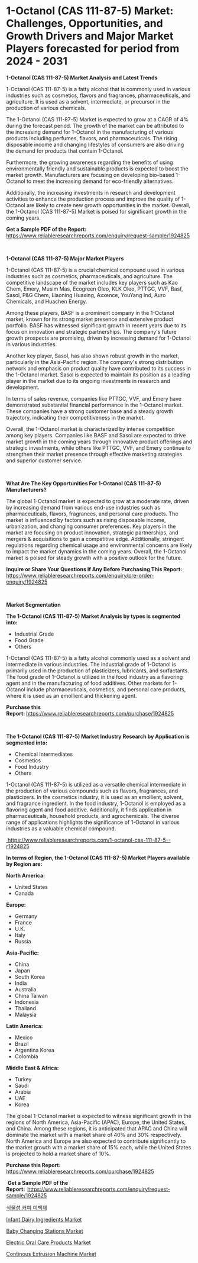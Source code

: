<p><h1>1-Octanol (CAS 111-87-5) Market: Challenges, Opportunities, and Growth Drivers and Major Market Players forecasted for period from 2024 - 2031</h1></p><p><strong>1-Octanol (CAS 111-87-5) Market Analysis and Latest Trends</strong></p>
<p><p>1-Octanol (CAS 111-87-5) is a fatty alcohol that is commonly used in various industries such as cosmetics, flavors and fragrances, pharmaceuticals, and agriculture. It is used as a solvent, intermediate, or precursor in the production of various chemicals.</p><p>The 1-Octanol (CAS 111-87-5) Market is expected to grow at a CAGR of 4% during the forecast period. The growth of the market can be attributed to the increasing demand for 1-Octanol in the manufacturing of various products including perfumes, flavors, and pharmaceuticals. The rising disposable income and changing lifestyles of consumers are also driving the demand for products that contain 1-Octanol.</p><p>Furthermore, the growing awareness regarding the benefits of using environmentally friendly and sustainable products is expected to boost the market growth. Manufacturers are focusing on developing bio-based 1-Octanol to meet the increasing demand for eco-friendly alternatives.</p><p>Additionally, the increasing investments in research and development activities to enhance the production process and improve the quality of 1-Octanol are likely to create new growth opportunities in the market. Overall, the 1-Octanol (CAS 111-87-5) Market is poised for significant growth in the coming years.</p></p>
<p><strong>Get a Sample PDF of the Report:&nbsp;</strong> <a href="https://www.reliableresearchreports.com/enquiry/request-sample/1924825">https://www.reliableresearchreports.com/enquiry/request-sample/1924825</a></p>
<p>&nbsp;</p>
<p><strong>1-Octanol (CAS 111-87-5) Major Market Players</strong></p>
<p><p>1-Octanol (CAS 111-87-5) is a crucial chemical compound used in various industries such as cosmetics, pharmaceuticals, and agriculture. The competitive landscape of the market includes key players such as Kao Chem, Emery, Musim Mas, Ecogreen Oleo, KLK Oleo, PTTGC, VVF, Basf, Sasol, P&G Chem, Liaoning Huaxing, Axxence, YouYang Ind, Auro Chemicals, and Huachen Energy.</p><p>Among these players, BASF is a prominent company in the 1-Octanol market, known for its strong market presence and extensive product portfolio. BASF has witnessed significant growth in recent years due to its focus on innovation and strategic partnerships. The company's future growth prospects are promising, driven by increasing demand for 1-Octanol in various industries.</p><p>Another key player, Sasol, has also shown robust growth in the market, particularly in the Asia-Pacific region. The company's strong distribution network and emphasis on product quality have contributed to its success in the 1-Octanol market. Sasol is expected to maintain its position as a leading player in the market due to its ongoing investments in research and development.</p><p>In terms of sales revenue, companies like PTTGC, VVF, and Emery have demonstrated substantial financial performance in the 1-Octanol market. These companies have a strong customer base and a steady growth trajectory, indicating their competitiveness in the market.</p><p>Overall, the 1-Octanol market is characterized by intense competition among key players. Companies like BASF and Sasol are expected to drive market growth in the coming years through innovative product offerings and strategic investments, while others like PTTGC, VVF, and Emery continue to strengthen their market presence through effective marketing strategies and superior customer service.</p></p>
<p>&nbsp;</p>
<p><strong>What Are The Key Opportunities For 1-Octanol (CAS 111-87-5) Manufacturers?</strong></p>
<p><p>The global 1-Octanol market is expected to grow at a moderate rate, driven by increasing demand from various end-use industries such as pharmaceuticals, flavors, fragrances, and personal care products. The market is influenced by factors such as rising disposable income, urbanization, and changing consumer preferences. Key players in the market are focusing on product innovation, strategic partnerships, and mergers & acquisitions to gain a competitive edge. Additionally, stringent regulations regarding chemical usage and environmental concerns are likely to impact the market dynamics in the coming years. Overall, the 1-Octanol market is poised for steady growth with a positive outlook for the future.</p></p>
<p><strong>Inquire or Share Your Questions If Any Before Purchasing This Report:</strong> <a href="https://www.reliableresearchreports.com/enquiry/pre-order-enquiry/1924825">https://www.reliableresearchreports.com/enquiry/pre-order-enquiry/1924825</a></p>
<p>&nbsp;</p>
<p><strong>Market Segmentation</strong></p>
<p><strong>The 1-Octanol (CAS 111-87-5) Market Analysis by types is segmented into:</strong></p>
<p><ul><li>Industrial Grade</li><li>Food Grade</li><li>Others</li></ul></p>
<p><p>1-Octanol (CAS 111-87-5) is a fatty alcohol commonly used as a solvent and intermediate in various industries. The industrial grade of 1-Octanol is primarily used in the production of plasticizers, lubricants, and surfactants. The food grade of 1-Octanol is utilized in the food industry as a flavoring agent and in the manufacturing of food additives. Other markets for 1-Octanol include pharmaceuticals, cosmetics, and personal care products, where it is used as an emollient and thickening agent.</p></p>
<p><strong>Purchase this Report:&nbsp;</strong><a href="https://www.reliableresearchreports.com/purchase/1924825">https://www.reliableresearchreports.com/purchase/1924825</a></p>
<p>&nbsp;</p>
<p><strong>The 1-Octanol (CAS 111-87-5) Market Industry Research by Application is segmented into:</strong></p>
<p><ul><li>Chemical Intermediates</li><li>Cosmetics</li><li>Food Industry</li><li>Others</li></ul></p>
<p><p>1-Octanol (CAS 111-87-5) is utilized as a versatile chemical intermediate in the production of various compounds such as flavors, fragrances, and plasticizers. In the cosmetics industry, it is used as an emollient, solvent, and fragrance ingredient. In the food industry, 1-Octanol is employed as a flavoring agent and food additive. Additionally, it finds application in pharmaceuticals, household products, and agrochemicals. The diverse range of applications highlights the significance of 1-Octanol in various industries as a valuable chemical compound.</p></p>
<p><a href="https://www.reliableresearchreports.com/1-octanol-cas-111-87-5--r1924825">&nbsp;https://www.reliableresearchreports.com/1-octanol-cas-111-87-5--r1924825</a></p>
<p><strong>In terms of Region, the 1-Octanol (CAS 111-87-5) Market Players available by Region are:</strong></p>
<p>
    <p> <strong> North America: </strong>
        <ul>
            <li>United States</li>
            <li>Canada</li>
        </ul>
        </p> 
    <p> <strong> Europe: </strong>
        <ul>
            <li>Germany</li>
            <li>France</li>
            <li>U.K.</li>
            <li>Italy</li>
            <li>Russia</li>
        </ul>
        </p> 
    <p> <strong> Asia-Pacific: </strong>
        <ul>
            <li>China</li>
            <li>Japan</li>
            <li>South Korea</li>
            <li>India</li>
            <li>Australia</li>
            <li>China Taiwan</li>
            <li>Indonesia</li>
            <li>Thailand</li>
            <li>Malaysia</li>
        </ul>
        </p> 
    <p> <strong> Latin America: </strong>
        <ul>
            <li>Mexico</li>
            <li>Brazil</li>
            <li>Argentina Korea</li>
            <li>Colombia</li>
        </ul>
        </p> 
    <p> <strong> Middle East & Africa: </strong>
        <ul>
            <li>Turkey</li>
            <li>Saudi</li>
            <li>Arabia</li>
            <li>UAE</li>
            <li>Korea</li>
        </ul>
    </p>
    </p>
<p><p>The global 1-Octanol market is expected to witness significant growth in the regions of North America, Asia-Pacific (APAC), Europe, the United States, and China. Among these regions, it is anticipated that APAC and China will dominate the market with a market share of 40% and 30% respectively. North America and Europe are also expected to contribute significantly to the market growth with a market share of 15% each, while the United States is projected to hold a market share of 10%.</p></p>
<p><strong>Purchase this Report: </strong><a href="https://www.reliableresearchreports.com/purchase/1924825">https://www.reliableresearchreports.com/purchase/1924825</a></p>
<p>&nbsp;<strong>Get a Sample PDF of the Report:&nbsp;&nbsp;</strong><a href="https://www.reliableresearchreports.com/enquiry/request-sample/1924825">https://www.reliableresearchreports.com/enquiry/request-sample/1924825</a></p>
<p><strong></strong></p>
<p><p><a href="https://github.com/PhilToryphy7876567/Market-Research-Report-List-2/blob/main/3696851124892.md">식물성 커피 미백제</a></p><p><a href="https://issuu.com/reportprime-2/docs/infant-dairy-ingredients-market-size-2030.pptx">Infant Dairy Ingredients Market</a></p><p><a href="https://www.linkedin.com/pulse/baby-changing-stations-market-insights-cagr-trends-growth-fvgff">Baby Changing Stations Market</a></p><p><a href="https://www.linkedin.com/pulse/electric-oral-care-products-market-comprehensive-assessment-ziktf">Electric Oral Care Products Market</a></p><p><a href="https://github.com/zmnbyevx75/Market-Research-Report-List-1/blob/main/continous-extrusion-machine-market.md">Continous Extrusion Machine Market</a></p></p>